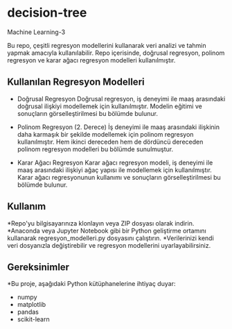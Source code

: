 # decision-tree
Machine Learning-3

Bu repo, çeşitli regresyon modellerini kullanarak veri analizi ve tahmin yapmak amacıyla kullanılabilir. Repo içerisinde, doğrusal regresyon, polinom regresyon ve karar ağacı regresyon modelleri kullanılmıştır.

## Kullanılan Regresyon Modelleri
- Doğrusal Regresyon
Doğrusal regresyon, iş deneyimi ile maaş arasındaki doğrusal ilişkiyi modellemek için kullanılmıştır.
Modelin eğitimi ve sonuçların görselleştirilmesi bu bölümde bulunur.

- Polinom Regresyon (2. Derece)
İş deneyimi ile maaş arasındaki ilişkinin daha karmaşık bir şekilde modellemek için polinom regresyon kullanılmıştır.
Hem ikinci dereceden hem de dördüncü dereceden polinom regresyon modelleri bu bölümde sunulmuştur.

- Karar Ağacı Regresyon
Karar ağacı regresyon modeli, iş deneyimi ile maaş arasındaki ilişkiyi ağaç yapısı ile modellemek için kullanılmıştır.
Karar ağacı regresyonunun kullanımı ve sonuçların görselleştirilmesi bu bölümde bulunur.

## Kullanım
*Repo'yu bilgisayarınıza klonlayın veya ZIP dosyası olarak indirin.
*Anaconda veya Jupyter Notebook gibi bir Python geliştirme ortamını kullanarak regresyon_modelleri.py dosyasını çalıştırın.
*Verilerinizi kendi veri dosyanızla değiştirebilir ve regresyon modellerini uyarlayabilirsiniz.

## Gereksinimler
*Bu proje, aşağıdaki Python kütüphanelerine ihtiyaç duyar:

- numpy
- matplotlib
- pandas
- scikit-learn
